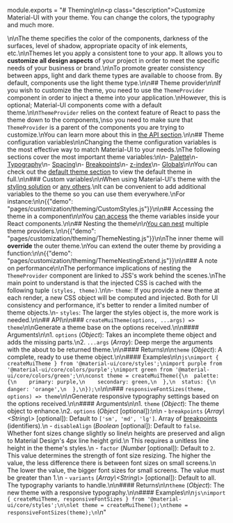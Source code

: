 module.exports = "# Theming\n\n<p class=\"description\">Customize Material-UI with your theme. You can change the colors, the typography and much more.</p>\n\nThe theme specifies the color of the components, darkness of the surfaces, level of shadow, appropriate opacity of ink elements, etc.\n\nThemes let you apply a consistent tone to your app. It allows you to **customize all design aspects** of your project in order to meet the specific needs of your business or brand.\n\nTo promote greater consistency between apps, light and dark theme types are available to choose from. By default, components use the light theme type.\n\n## Theme provider\n\nIf you wish to customize the theme, you need to use the `ThemeProvider` component in order to inject a theme into your application.\nHowever, this is optional; Material-UI components come with a default theme.\n\n`ThemeProvider` relies on the context feature of React to pass the theme down to the components,\nso you need to make sure that `ThemeProvider` is a parent of the components you are trying to customize.\nYou can learn more about this in [the API section](/styles/api/#themeprovider).\n\n## Theme configuration variables\n\nChanging the theme configuration variables is the most effective way to match Material-UI to your needs.\nThe following sections cover the most important theme variables:\n\n- [Palette](/customization/palette/)\n- [Typography](/customization/typography/)\n- [Spacing](/customization/spacing/)\n- [Breakpoints](/customization/breakpoints/)\n- [z-index](/customization/z-index/)\n- [Globals](/customization/globals/)\n\nYou can check out the [default theme section](/customization/default-theme/) to view the default theme in full.\n\n### Custom variables\n\nWhen using Material-UI's theme with the [styling solution](/styles/basics/) or [any others](/guides/interoperability/#themeprovider).\nIt can be convenient to add additional variables to the theme so you can use them everywhere.\nFor instance:\n\n{{\"demo\": \"pages/customization/theming/CustomStyles.js\"}}\n\n## Accessing the theme in a component\n\nYou [can access](/styles/advanced/#accessing-the-theme-in-a-component) the theme variables inside your React components.\n\n## Nesting the theme\n\n[You can nest](/styles/advanced/#theme-nesting) multiple theme providers.\n\n{{\"demo\": \"pages/customization/theming/ThemeNesting.js\"}}\n\nThe inner theme will **override** the outer theme.\nYou can extend the outer theme by providing a function:\n\n{{\"demo\": \"pages/customization/theming/ThemeNestingExtend.js\"}}\n\n### A note on performance\n\nThe performance implications of nesting the `ThemeProvider` component are linked to JSS's work behind the scenes.\nThe main point to understand is that the injected CSS is cached with the following tuple `(styles, theme)`.\n\n- `theme`: If you provide a new theme at each render, a new CSS object will be computed and injected. Both for UI consistency and performance, it's better to render a limited number of theme objects.\n- `styles`: The larger the styles object is, the more work is needed.\n\n## API\n\n### `createMuiTheme(options, ...args) => theme`\n\nGenerate a theme base on the options received.\n\n#### Arguments\n\n1. `options` (*Object*): Takes an incomplete theme object and adds the missing parts.\n2. `...args` (*Array*): Deep merge the arguments with the about to be returned theme.\n\n#### Returns\n\n`theme` (*Object*): A complete, ready to use theme object.\n\n#### Examples\n\n```js\nimport { createMuiTheme } from '@material-ui/core/styles';\nimport purple from '@material-ui/core/colors/purple';\nimport green from '@material-ui/core/colors/green';\n\nconst theme = createMuiTheme({\n  palette: {\n    primary: purple,\n    secondary: green,\n  },\n  status: {\n    danger: 'orange',\n  },\n});\n```\n\n### `responsiveFontSizes(theme, options) => theme`\n\nGenerate responsive typography settings based on the options received.\n\n#### Arguments\n\n1. `theme` (*Object*): The theme object to enhance.\n2. `options` (*Object* [optional]):\n\n  - `breakpoints` (*Array\\<String\\>* [optional]): Default to `['sm', 'md', 'lg']`. Array of [breakpoints](/customization/breakpoints/) (identifiers).\n  - `disableAlign` (*Boolean* [optional]): Default to `false`. Whether font sizes change slightly so line\n    heights are preserved and align to Material Design's 4px line height grid.\n    This requires a unitless line height in the theme's styles.\n  - `factor` (*Number* [optional]): Default to `2`. This value determines the strength of font size resizing. The higher the value, the less difference there is between font sizes on small screens.\n  The lower the value, the bigger font sizes for small screens. The value must be greater than 1.\n  - `variants` (*Array\\<String\\>* [optional]): Default to all. The typography variants to handle.\n\n#### Returns\n\n`theme` (*Object*): The new theme with a responsive typography.\n\n#### Examples\n\n```js\nimport { createMuiTheme, responsiveFontSizes } from '@material-ui/core/styles';\n\nlet theme = createMuiTheme();\ntheme = responsiveFontSizes(theme);\n```\n"